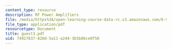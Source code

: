 ```yaml
---
content_type: resource
description: RF Power Amplifiers
file: /media/https%3A/open-learning-course-data-rc.s3.amazonaws.com/6-976-high-speed-communication-circuits-and-systems-spring-2003/74927837820d5a11a2443b5b86ce0f50_guest3.pdf
file_type: application/pdf
resourcetype: Document
title: guest3.pdf
uid: 74927837-820d-5a11-a244-3b5b86ce0f50
---
```


